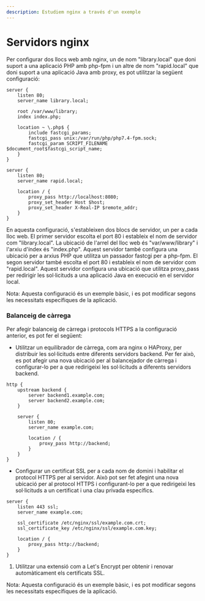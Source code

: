 ```yaml
---
description: Estudiem nginx a través d'un exemple
---
```


# Servidors nginx

Per configurar dos llocs web amb nginx, un de nom "library.local" que doni suport a una aplicació PHP amb php-fpm i un altre de nom "rapid.local" que doni suport a una aplicació Java amb proxy, es pot utilitzar la següent configuració:

```
server {
    listen 80;
    server_name library.local;

    root /var/www/library;
    index index.php;

    location ~ \.php$ {
        include fastcgi_params;
        fastcgi_pass unix:/var/run/php/php7.4-fpm.sock;
        fastcgi_param SCRIPT_FILENAME $document_root$fastcgi_script_name;
    }
}

server {
    listen 80;
    server_name rapid.local;

    location / {
        proxy_pass http://localhost:8080;
        proxy_set_header Host $host;
        proxy_set_header X-Real-IP $remote_addr;
    }
}

```

En aquesta configuració, s'estableixen dos blocs de servidor, un per a cada lloc web. El primer servidor escolta el port 80 i estableix el nom de servidor com "library.local". La ubicació de l'arrel del lloc web és "var/www/library" i l'arxiu d'índex és "index.php". Aquest servidor també configura una ubicació per a arxius PHP que utilitza un passador fastcgi per a php-fpm. El segon servidor també escolta el port 80 i estableix el nom de servidor com "rapid.local". Aquest servidor configura una ubicació que utilitza proxy\_pass per redirigir les sol·licituds a una aplicació Java en execució en el servidor local.

Nota: Aquesta configuració és un exemple bàsic, i es pot modificar segons les necessitats específiques de la aplicació.

### Balanceig de càrrega

Per afegir balanceig de càrrega i protocols HTTPS a la configuració anterior, es pot fer el següent:

* Utilitzar un equilibrador de càrrega, com ara nginx o HAProxy, per distribuir les sol·licituds entre diferents servidors backend. Per fer això, es pot afegir una nova ubicació per al balancejador de càrrega i configurar-lo per a que redirigeixi les sol·licituds a diferents servidors backend.

```
http {
    upstream backend {
        server backend1.example.com;
        server backend2.example.com;
    }

    server {
        listen 80;
        server_name example.com;

        location / {
            proxy_pass http://backend;
        }
    }
}

```

* Configurar un certificat SSL per a cada nom de domini i habilitar el protocol HTTPS per al servidor. Això pot ser fet afegint una nova ubicació per al protocol HTTPS i configurant-lo per a que redirigeixi les sol·licituds a un certificat i una clau privada específics.

```
server {
    listen 443 ssl;
    server_name example.com;

    ssl_certificate /etc/nginx/ssl/example.com.crt;
    ssl_certificate_key /etc/nginx/ssl/example.com.key;

    location / {
        proxy_pass http://backend;
    }
}

```

1. Utilitzar una extensió com a Let's Encrypt per obtenir i renovar automàticament els certificats SSL.

Nota: Aquesta configuració és un exemple bàsic, i es pot modificar segons les necessitats específiques de la aplicació.



